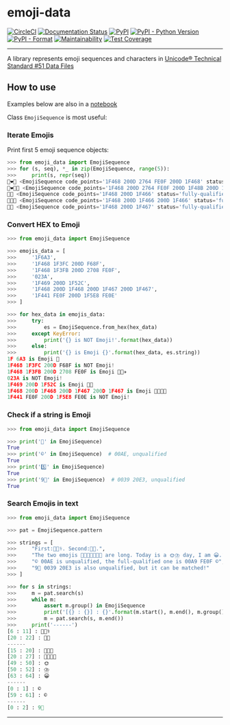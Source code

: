 # emoji-data

[![CircleCI](https://circleci.com/gh/tanbro/emoji-data.svg?style=svg)](https://circleci.com/gh/tanbro/emoji-data)
[![Documentation Status](https://readthedocs.org/projects/emoji-data/badge/?version=latest)](https://emoji-data.readthedocs.io/en/latest/?badge=latest)
[![PyPI](https://img.shields.io/pypi/v/emoji-data.svg)](https://pypi.org/project/emoji-data/)
[![PyPI - Python Version](https://img.shields.io/pypi/pyversions/emoji-data.svg)](https://pypi.org/project/emoji-data/)
[![PyPI - Format](https://img.shields.io/pypi/format/emoji-data.svg)](https://pypi.org/project/emoji-data/)
[![Maintainability](https://api.codeclimate.com/v1/badges/cf25d6c557b7f7924cab/maintainability)](https://codeclimate.com/github/tanbro/emoji-data/maintainability)
[![Test Coverage](https://api.codeclimate.com/v1/badges/cf25d6c557b7f7924cab/test_coverage)](https://codeclimate.com/github/tanbro/emoji-data/test_coverage)

---

A library represents emoji sequences and characters in [Unicode® Technical Standard #51 Data Files](http://www.unicode.org/reports/tr51/#Data_Files_Table)

## How to use

Examples below are also in a [notebook](notebooks/example.ipynb)

Class `EmojiSequence` is most useful:

### Iterate Emojis

Print first 5 emoji sequence objects:

```python
>>> from emoji_data import EmojiSequence
>>> for (s, seq), *_ in zip(EmojiSequence, range(5)):
>>>     print(s, repr(seq))
👨‍❤️‍👨 <EmojiSequence code_points='1F468 200D 2764 FE0F 200D 1F468' status='fully-qualified', string='👨\u200d❤️\u200d👨', description='couple with heart: man, man'>
👨‍❤️‍💋‍👨 <EmojiSequence code_points='1F468 200D 2764 FE0F 200D 1F48B 200D 1F468' status='fully-qualified', string='👨\u200d❤️\u200d💋\u200d👨', description='kiss: man, man'>
👨‍👦 <EmojiSequence code_points='1F468 200D 1F466' status='fully-qualified', string='👨\u200d👦', description='family: man, boy'>
👨‍👦‍👦 <EmojiSequence code_points='1F468 200D 1F466 200D 1F466' status='fully-qualified', string='👨\u200d👦\u200d👦', description='family: man, boy, boy'>
👨‍👧 <EmojiSequence code_points='1F468 200D 1F467' status='fully-qualified', string='👨\u200d👧', description='family: man, girl'>
```

### Convert HEX to Emoji

```python
>>> from emoji_data import EmojiSequence

>>> emojis_data = [
>>>     '1F6A3',
>>>     '1F468 1F3FC 200D F68F',
>>>     '1F468 1F3FB 200D 2708 FE0F',
>>>     '023A',
>>>     '1F469 200D 1F52C',
>>>     '1F468 200D 1F468 200D 1F467 200D 1F467',
>>>     '1F441 FE0F 200D 1F5E8 FE0E'
>>> ]

>>> for hex_data in emojis_data:
>>>     try:
>>>         es = EmojiSequence.from_hex(hex_data)
>>>     except KeyError:
>>>         print('{} is NOT Emoji!'.format(hex_data))
>>>     else:
>>>         print('{} is Emoji {}'.format(hex_data, es.string))
1F 6A3 is Emoji 🚣
1F468 1F3FC 200D F68F is NOT Emoji!
1F468 1F3FB 200D 2708 FE0F is Emoji 👨🏻‍✈️
023A is NOT Emoji!
1F469 200D 1F52C is Emoji 👩‍🔬
1F468 200D 1F468 200D 1F467 200D 1F467 is Emoji 👨‍👨‍👧‍👧
1F441 FE0F 200D 1F5E8 FE0E is NOT Emoji!
```

### Check if a string is Emoji

```python
>>> from emoji_data import EmojiSequence

>>> print('👨' in EmojiSequence)
True
>>> print('©' in EmojiSequence)  # 00AE, unqualified
True
>>> print('5️⃣' in EmojiSequence)
True
>>> print('9⃣' in EmojiSequence)  # 0039 20E3, unqualified
True
```

### Search Emojis in text

```python
>>> from emoji_data import EmojiSequence

>>> pat = EmojiSequence.pattern

>>> strings = [
>>>     "First:👨🏻‍⚕️. Second:👨🏻.",
>>>     "The two emojis 👨‍👨‍👧👨‍👨‍👧‍👧 are long. Today is a 🌞⛈️ day, I am 😀.",
>>>     "© 00AE is unqualified, the full-qualified one is 00A9 FE0F ©️",
>>>     "9⃣ 0039 20E3 is also unqualified, but it can be matched!"
>>> ]

>>> for s in strings:
>>>     m = pat.search(s)
>>>     while m:
>>>         assert m.group() in EmojiSequence
>>>         print('[{} : {}] : {}'.format(m.start(), m.end(), m.group()))
>>>         m = pat.search(s, m.end())
>>>     print('------')
[6 : 11] : 👨🏻‍⚕️
[20 : 22] : 👨🏻
------
[15 : 20] : 👨‍👨‍👧
[20 : 27] : 👨‍👨‍👧‍👧
[49 : 50] : 🌞
[50 : 52] : ⛈️
[63 : 64] : 😀
------
[0 : 1] : ©
[59 : 61] : ©️
------
[0 : 2] : 9⃣
```

---

[unicode]: https://unicode.org/
[emoji]: https://unicode.org/emoji/index.html

